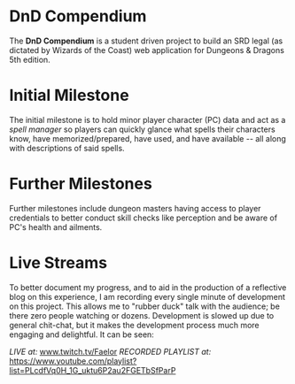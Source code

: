 # DnD Compendium
The **DnD Compendium** is a student driven project to build an SRD legal (as dictated by Wizards of the Coast) web application for Dungeons &amp; Dragons 5th edition.

# Initial Milestone
The initial milestone is to hold minor player character (PC) data and act as a *spell manager* so players can quickly glance what spells their characters know, have memorized/prepared, have used, and have available -- all along with descriptions of said spells.

# Further Milestones
Further milestones include dungeon masters having access to player credentials to better conduct skill checks like perception and be aware of PC's health and ailments.

# Live Streams
To better document my progress, and to aid in the production of a reflective blog on this experience, I am recording every single minute of development on this project. This allows me to "rubber duck" talk with the audience; be there zero people watching or dozens. Development is slowed up due to general chit-chat, but it makes the development process much more engaging and delightful. It can be seen:

*LIVE at:* www.twitch.tv/Faelor
*RECORDED PLAYLIST at:* https://www.youtube.com/playlist?list=PLcdfVq0H_1G_uktu6P2au2FGETbSfParP
